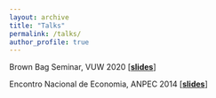 ```yaml
---
layout: archive
title: "Talks"
permalink: /talks/
author_profile: true
---
```


Brown Bag Seminar, VUW 2020 [[**slides**](https://nbviewer.jupyter.org/github/manfredinid/manfredinid.github.io/blob/master/files/BrownBag_manfredini.pdf)]

Encontro Nacional de Economia, ANPEC 2014 [[**slides**](https://nbviewer.jupyter.org/github/manfredinid/manfredinid.github.io/blob/master/files/Rentabilidade.pdf)]

